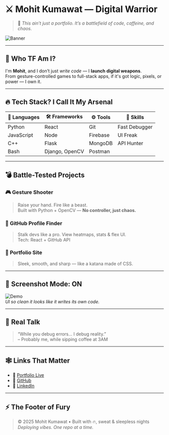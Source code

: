 # ⚔️ Mohit Kumawat — Digital Warrior

> 🚨 *This ain’t just a portfolio. It’s a battlefield of code, caffeine, and chaos.*

![Banner](https://your-killer-banner-link.com)

---

## 🧠 Who TF Am I?

I'm **Mohit**, and I don’t just *write code* — I **launch digital weapons**.  
From gesture-controlled games to full-stack apps, if it's got logic, pixels, or power — I own it.

---

## 🔥 Tech Stack? I Call It My Arsenal

| 🧠 Languages | 🛠️ Frameworks        | ⚙️ Tools             | 🧩 Skills               |
|-------------|----------------------|----------------------|-------------------------|
| Python      | React                | Git                  | Fast Debugger           |
| JavaScript  | Node                 | Firebase             | UI Freak                |
| C++         | Flask                | MongoDB              | API Hunter              |
| Bash        | Django, OpenCV       | Postman              |                         |

---

## 💣 Battle-Tested Projects

### 🎮 **Gesture Shooter**
> Raise your hand. Fire like a beast.  
> Built with Python + OpenCV — **No controller, just chaos.**

### 🧠 **GitHub Profile Finder**
> Stalk devs like a pro. View heatmaps, stats & flex UI.  
> Tech: React + GitHub API

### 🚀 **Portfolio Site**
> Sleek, smooth, and sharp — like a katana made of CSS.

---

## 📸 Screenshot Mode: ON

![Demo](https://your-demo-image-link.com)  
*UI so clean it looks like it writes its own code.*

---

## 🧾 Real Talk

> “While you debug errors… I debug reality.”  
> – Probably me, while sipping coffee at 3AM

---

## 🕸️ Links That Matter

- 🔗 [Portfolio Live](https://your-portfolio-link.com)  
- 🐙 [GitHub](https://github.com/yourusername)  
- 💼 [LinkedIn](https://linkedin.com/in/yourprofile)

---

## ⚡ The Footer of Fury

> © 2025 Mohit Kumawat • Built with 🔥, sweat & sleepless nights  
> *Deploying vibes. One repo at a time.*



